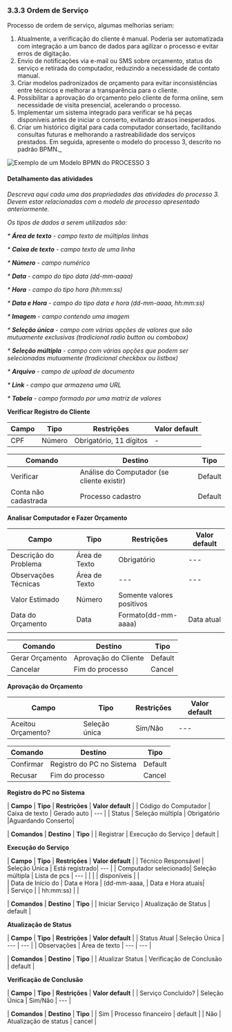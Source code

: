 ### 3.3.3 Ordem de Serviço

Processo de ordem de serviço, algumas melhorias seriam:
1. Atualmente, a verificação do cliente é manual. Poderia ser automatizada com integração a um banco de dados para agilizar o processo e evitar erros de digitação.
2. Envio de notificações via e-mail ou SMS sobre orçamento, status do serviço e retirada do computador, reduzindo a necessidade de contato manual.
3. Criar modelos padronizados de orçamento para evitar inconsistências entre técnicos e melhorar a transparência para o cliente.
4. Possibilitar a aprovação do orçamento pelo cliente de forma online, sem necessidade de visita presencial, acelerando o processo.
5. Implementar um sistema integrado para verificar se há peças disponíveis antes de iniciar o conserto, evitando atrasos inesperados.
6. Criar um histórico digital para cada computador consertado, facilitando consultas futuras e melhorando a rastreabilidade dos serviços prestados.
Em seguida, apresente o modelo do processo 3, descrito no padrão BPMN._

![Exemplo de um Modelo BPMN do PROCESSO 3](images/process.png "Modelo BPMN do Processo 3.")


#### Detalhamento das atividades

_Descreva aqui cada uma das propriedades das atividades do processo 3. 
Devem estar relacionadas com o modelo de processo apresentado anteriormente._

_Os tipos de dados a serem utilizados são:_

_* **Área de texto** - campo texto de múltiplas linhas_

_* **Caixa de texto** - campo texto de uma linha_

_* **Número** - campo numérico_

_* **Data** - campo do tipo data (dd-mm-aaaa)_

_* **Hora** - campo do tipo hora (hh:mm:ss)_

_* **Data e Hora** - campo do tipo data e hora (dd-mm-aaaa, hh:mm:ss)_

_* **Imagem** - campo contendo uma imagem_

_* **Seleção única** - campo com várias opções de valores que são mutuamente exclusivas (tradicional radio button ou combobox)_

_* **Seleção múltipla** - campo com várias opções que podem ser selecionadas mutuamente (tradicional checkbox ou listbox)_

_* **Arquivo** - campo de upload de documento_

_* **Link** - campo que armazena uma URL_

_* **Tabela** - campo formado por uma matriz de valores_

**Verificar Registro do Cliente**

| **Campo**       | **Tipo**        | **Restrições**          | **Valor default** |
|-----------------|----------------|-------------------------|-------------------|
| CPF            | Número         | Obrigatório, 11 dígitos | -                 |

| **Comando**     | **Destino**               | **Tipo**   |
|---------------|--------------------------|-----------|
| Verificar | Análise do Computador (se cliente existir)  | Default   |
| Conta não cadastrada |  Processo cadastro | Default   |


**Analisar Computador e Fazer Orçamento**

|       **Campo**       | **Tipo**         | **Restrições** | **Valor default** |
|-----------------|----------------|-------------------------|-------------------|
| Descrição do Problema	| Área de Texto    | Obrigatório    | ---               |
| Observações Técnicas  | Área de Texto	   | ---            | ---               |
| Valor Estimado	      | Número           | Somente valores positivos|         |
| Data do Orçamento	    | Data             | Formato(dd-mm-aaaa)       | Data atual        |
|                       |                  | |                   |                   

| **Comando**     | **Destino**               | **Tipo**   |
|---------------|--------------------------|-----------|
| Gerar Orçamento | Aprovação do Cliente	  | Default   |
| Cancelar   |   Fim do processo| Cancel   |


**Aprovação do Orçamento**

|       **Campo**       | **Tipo**         | **Restrições** | **Valor default** |
|-----------------|----------------|-------------------------|-------------------|
| Aceitou Orçamento?	  | Seleção única    | Sim/Não        | ---               |          

| **Comando**        | **Destino**                      | **Tipo**   |
|-------------------|--------------------------------|-----------|
| Confirmar | Registro do PC no Sistema	  | Default   |
| Recusar | Fim do processo 	  | Cancel   |


**Registro do PC no Sistema**

|       **Campo**       | **Tipo**         | **Restrições** | **Valor default** |
| Código do Computador  | Caixa de texto   | Gerado auto	  | ---               | 
| Status                | Seleção múltipla | Obrigatório    |Aguardando Conserto|               

| **Comandos**         |  **Destino**                   | **Tipo**          |
| Registrar            | Execução do Serviço	          | default           |


**Execução do Serviço**

|       **Campo**       | **Tipo**         | **Restrições** | **Valor default** |
| Técnico Responsável   | Seleção Única	   | Está registrado| ---               | 
| Computador selecionado| Seleção múltipla | Lista de pcs   | ---               |
|                       |                  |  disponíveis   |                   |    
| Data de Início do     | Data e Hora      | (dd-mm-aaaa,   | Data e Hora atuais|         
| Serviço	              |                  |  hh:mm:ss)     |                   |

| **Comandos**         |  **Destino**                   | **Tipo**          |
| Iniciar Serviço	     | Atualização de Status	        | default           |

**Atualização de Status**

|       **Campo**       | **Tipo**         | **Restrições** | **Valor default** |
| Status Atual          | Seleção Única	   | ---            | ---               | 
| Observações           | Área de texto    | ---            | ---               |  

| **Comandos**         |  **Destino**                   | **Tipo**          |
| Atualizar Status     | Verificação de Conclusão		    | default           |


**Verificação de Conclusão**

|       **Campo**       | **Tipo**         | **Restrições** | **Valor default** |
| Serviço Concluído?    | Seleção Única	   | Sim/Não        | ---               | 

| **Comandos**         |  **Destino**                   | **Tipo**          |
| Sim                  | Processo financeiro     		    | default           |
| Não                  | Atualização de status          | cancel            |

